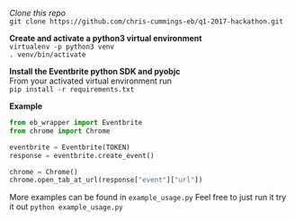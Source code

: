 *Clone this repo*  
`git clone https://github.com/chris-cummings-eb/q1-2017-hackathon.git`  

**Create and activate a python3 virtual environment**  
`virtualenv -p python3 venv`  
`. venv/bin/activate`  

**Install the Eventbrite python SDK and pyobjc**  
From your activated virtual environment run  
`pip install -r requirements.txt`  

**Example**
```python
from eb_wrapper import Eventbrite
from chrome import Chrome

eventbrite = Eventbrite(TOKEN)
response = eventbrite.create_event()

chrome = Chrome()
chrome.open_tab_at_url(response["event"]["url"])
```

More examples can be found in `example_usage.py`
Feel free to just run it try it out `python example_usage.py`
